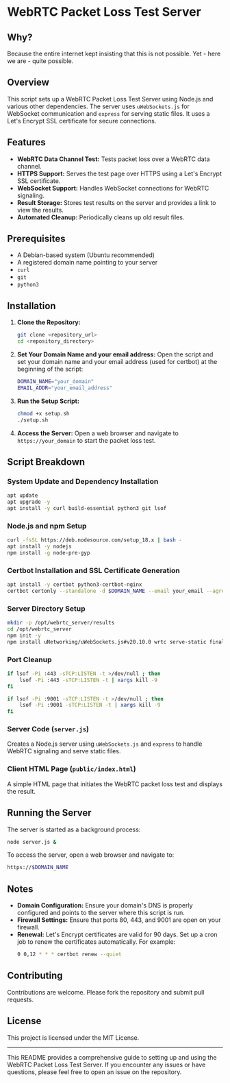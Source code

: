 
# WebRTC Packet Loss Test Server

## Why?

Because the entire internet kept insisting that this is not possible. Yet - here we are - quite possible.

## Overview

This script sets up a WebRTC Packet Loss Test Server using Node.js and various other dependencies. The server uses `uWebSockets.js` for WebSocket communication and `express` for serving static files. It uses a Let's Encrypt SSL certificate for secure connections.

## Features

- **WebRTC Data Channel Test:** Tests packet loss over a WebRTC data channel.
- **HTTPS Support:** Serves the test page over HTTPS using a Let's Encrypt SSL certificate.
- **WebSocket Support:** Handles WebSocket connections for WebRTC signaling.
- **Result Storage:** Stores test results on the server and provides a link to view the results.
- **Automated Cleanup:** Periodically cleans up old result files.

## Prerequisites

- A Debian-based system (Ubuntu recommended)
- A registered domain name pointing to your server
- `curl`
- `git`
- `python3`

## Installation

1. **Clone the Repository:**
   ```sh
   git clone <repository_url>
   cd <repository_directory>
   ```

2. **Set Your Domain Name and your email address:**
   Open the script and set your domain name and your email address (used for certbot) at the beginning of the script:
   ```sh
   DOMAIN_NAME="your_domain"
   EMAIL_ADDR="your_email_address"
   ```

3. **Run the Setup Script:**
   ```sh
   chmod +x setup.sh
   ./setup.sh
   ```

4. **Access the Server:**
   Open a web browser and navigate to `https://your_domain` to start the packet loss test.

## Script Breakdown

### System Update and Dependency Installation

```sh
apt update
apt upgrade -y
apt install -y curl build-essential python3 git lsof
```

### Node.js and npm Setup

```sh
curl -fsSL https://deb.nodesource.com/setup_18.x | bash -
apt install -y nodejs
npm install -g node-pre-gyp
```

### Certbot Installation and SSL Certificate Generation

```sh
apt install -y certbot python3-certbot-nginx
certbot certonly --standalone -d $DOMAIN_NAME --email your_email --agree-tos --non-interactive
```

### Server Directory Setup

```sh
mkdir -p /opt/webrtc_server/results
cd /opt/webrtc_server
npm init -y
npm install uNetworking/uWebSockets.js#v20.10.0 wrtc serve-static finalhandler uuid express
```

### Port Cleanup

```sh
if lsof -Pi :443 -sTCP:LISTEN -t >/dev/null ; then
    lsof -Pi :443 -sTCP:LISTEN -t | xargs kill -9
fi

if lsof -Pi :9001 -sTCP:LISTEN -t >/dev/null ; then
    lsof -Pi :9001 -sTCP:LISTEN -t | xargs kill -9
fi
```

### Server Code (`server.js`)

Creates a Node.js server using `uWebSockets.js` and `express` to handle WebRTC signaling and serve static files.

### Client HTML Page (`public/index.html`)

A simple HTML page that initiates the WebRTC packet loss test and displays the result.

## Running the Server

The server is started as a background process:

```sh
node server.js &
```

To access the server, open a web browser and navigate to:

```sh
https://$DOMAIN_NAME
```

## Notes

- **Domain Configuration:** Ensure your domain's DNS is properly configured and points to the server where this script is run.
- **Firewall Settings:** Ensure that ports 80, 443, and 9001 are open on your firewall.
- **Renewal:** Let's Encrypt certificates are valid for 90 days. Set up a cron job to renew the certificates automatically. For example:
  ```sh
  0 0,12 * * * certbot renew --quiet
  ```

## Contributing

Contributions are welcome. Please fork the repository and submit pull requests.

## License

This project is licensed under the MIT License.

---

This README provides a comprehensive guide to setting up and using the WebRTC Packet Loss Test Server. If you encounter any issues or have questions, please feel free to open an issue on the repository.
